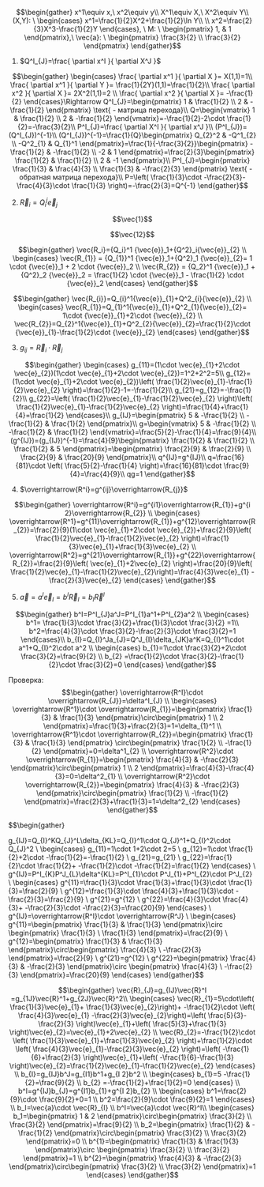 $$\begin{gather}
x^1\equiv x,\ x^2\equiv y\\
X^1\equiv X,\ X^2\equiv Y\\
(X,Y): \ \begin{cases}
x^1=\frac{1}{2}X^2+\frac{1}{2}\ln Y\\  \\
x^2=\frac{2}{3}X^3-\frac{1}{2}Y
\end{cases}, \ M: \ \begin{pmatrix}
1, & 1
\end{pmatrix},\  \vec{a}: \ \begin{pmatrix}
\frac{3}{2} \\
\frac{3}{2}
\end{pmatrix}
\end{gather}$$

1) $Q^I_{J}=\frac{ \partial x^I }{ \partial X^J }$

$$\begin{gather}
\begin{cases}
\frac{ \partial x^1 }{ \partial X }= X(1,1)=1\\
\frac{ \partial x^1 }{ \partial Y }= \frac{1}{2Y}(1,1)=\frac{1}{2}\\
\frac{ \partial x^2 }{ \partial X }= 2X^2(1,1)=2 \\
\frac{ \partial x^2 }{ \partial X }= -\frac{1}{2}
\end{cases}\Rightarrow Q^I_{J}=\begin{pmatrix}
1 & \frac{1}{2} \\
2 & -\frac{1}{2}
\end{pmatrix} \text{ - матрица перехода}\\
Q=\begin{vmatrix}
1 & \frac{1}{2} \\
2 & -\frac{1}{2}
\end{vmatrix}=-\frac{1}{2}-2\cdot \frac{1}{2}=-\frac{3}{2}\\
P^I_{J}=\frac{ \partial X^I }{ \partial x^J }\\
(P^I_{J})=(Q^I_{J})^{-1}\\
(Q^I_{J})^{-1}=\frac{1}{Q}\begin{pmatrix}
Q_{2}^2 & -Q^1_{2} \\
-Q^2_{1} & Q_{1}^1
\end{pmatrix}=\frac{1}{-\frac{3}{2}}\begin{pmatrix}
-\frac{1}{2} & -\frac{1}{2} \\
-2 & 1
\end{pmatrix}=\frac{2}{3}\begin{pmatrix}
\frac{1}{2} & \frac{1}{2} \\
2 & -1
\end{pmatrix}\\
P^I_{J}=\begin{pmatrix}
\frac{1}{3} & \frac{4}{3} \\
\frac{1}{3} & -\frac{2}{3}
\end{pmatrix} \text{ - обратная матрица перехода}\\
P=\left( \frac{1}{3}\cdot -\frac{2}{3}-\frac{4}{3}\cdot \frac{1}{3} \right)=-\frac{2}{3}=Q^{-1}
\end{gather}$$

2) $\vec{R}_i = Q^j_i \vec{e}_j$

$$\vec{1}$$

$$\vec{12}$$


$$\begin{gather}
\vec{R_i}={Q_i}^1 {\vec{e}}_1+{Q^2}_i{\vec{e}}_{2} \\
\begin{cases}
\vec{R_{1}} = {Q_{1}}^1 {\vec{e}}_1+{Q^2}_1 {\vec{e}}_{2}= 1 \cdot {\vec{e}}_1 + 2 \cdot {\vec{e}}_2 \\
\vec{R_{2}} = {Q_2}^1 {\vec{e}}_1 + {Q^2}_2 {\vec{e}}_2 = \frac{1}{2} \cdot {\vec{e}}_1 - \frac{1}{2} \cdot {\vec{e}}_2
\end{cases}
\end{gather}$$

$$\begin{gather}
\vec{R_{i}}=Q_{i}^1{\vec{e}}_{1}+Q^2_{i}{\vec{e}}_{2} \\
\begin{cases}
\vec{R_{1}}=Q_{1}^1{\vec{e}}_{1}+Q^2_{1}{\vec{e}}_{2}= 1\cdot {\vec{e}}_{1}+2\cdot {\vec{e}}_{2} \\
\vec{R_{2}}=Q_{2}^1{\vec{e}}_{1}+Q^2_{2}{\vec{e}}_{2}=\frac{1}{2}\cdot {\vec{e}}_{1}-\frac{1}{2}\cdot {\vec{e}}_{2}
\end{cases}
\end{gather}$$

3) $g_{ij} = \vec{R}_i \cdot \vec{R}_j$

$$\begin{gather}
\begin{cases}
g_{11}=(1\cdot \vec{e}_{1}+2\cdot \vec{e}_{2})(1\cdot \vec{e}_{1}+2\cdot \vec{e}_{2})=1^2+2^2=5\\
g_{12}=(1\cdot \vec{e}_{1}+2\cdot \vec{e}_{2})\left( \frac{1}{2}\vec{e}_{1}-\frac{1}{2}\vec{e}_{2} \right)=\frac{1}{2}-1=-\frac{1}{2}\\
g_{21}=g_{12}=-\frac{1}{2}\\
g_{22}=\left( \frac{1}{2}\vec{e}_{1}-\frac{1}{2}\vec{e}_{2} \right)\left( \frac{1}{2}\vec{e}_{1}-\frac{1}{2}\vec{e}_{2} \right)=\frac{1}{4}+\frac{1}{4}=\frac{1}{2}
\end{cases}\\
g_{IJ}=\begin{pmatrix}
5 & -\frac{1}{2} \\
-\frac{1}{2} & \frac{1}{2}
\end{pmatrix}\\
g=\begin{vmatrix}
5 & -\frac{1}{2} \\
-\frac{1}{2} & \frac{1}{2}
\end{vmatrix}=\frac{5}{2}-\frac{1}{4}=\frac{9}{4}\\
(g^{IJ})=(g_{IJ})^{-1}=\frac{4}{9}\begin{pmatrix}
\frac{1}{2} & \frac{1}{2} \\
\frac{1}{2} & 5
\end{pmatrix}=\begin{pmatrix}
\frac{2}{9} & \frac{2}{9} \\
\frac{2}{9} & \frac{20}{9}
\end{pmatrix}\\
q^{IJ}=g^{IJ}\\
q=\frac{16}{81}\cdot \left( \frac{5}{2}-\frac{1}{4} \right)=\frac{16}{81}\cdot \frac{9}{4}=\frac{4}{9}\\
qg=1
\end{gather}$$

4) $\overrightarrow{R^i}=g^{ij}\overrightarrow{R_{j}}$

$$\begin{gather}
\overrightarrow{R^i}=g^{i1}\overrightarrow{R_{1}}+g^{i 2}\overrightarrow{R_{2}} \\
\begin{cases}
\overrightarrow{R^1}=g^{11}\overrightarrow{R_{1}}+g^{12}\overrightarrow{R_{2}}=\frac{2}{9}(1\cdot \vec{e}_{1}+2\cdot \vec{e}_{2})+\frac{2}{9}\left( \frac{1}{2}\vec{e}_{1}-\frac{1}{2}\vec{e}_{2} \right)=\frac{1}{3}\vec{e}_{1}+\frac{1}{3}\vec{e}_{2} \\
\overrightarrow{R^2}=g^{21}\overrightarrow{R_{1}}+g^{22}\overrightarrow{R_{2}}=\frac{2}{9}\left( \vec{e}_{1}+2\vec{e}_{2} \right)+\frac{20}{9}\left( \frac{1}{2}\vec{e}_{1}-\frac{1}{2}\vec{e}_{2}\right)=\frac{4}{3}\vec{e}_{1} -\frac{2}{3}\vec{e}_{2}
\end{cases}
\end{gather}$$

5) $\vec{a}=a^I\vec{e}_{I}=b^I\vec{R}_{I}=b_{I}\vec{R}^I$

$$\begin{gather}
b^I=P^I_{J}a^J=P^I_{1}a^1+P^I_{2}a^2 \\
\begin{cases}
b^1= \frac{1}{3}\cdot \frac{3}{2}+\frac{1}{3}\cdot \frac{3}{2} =1\\
b^2=\frac{4}{3}\cdot \frac{3}{2}-\frac{2}{3}\cdot \frac{3}{2}=1 
\end{cases}\\
b_{I}=Q_{I}^Ja_{J}=Q^J_{I}\delta_{JK}a^K=Q_{I}^1\cdot a^1+Q_{I}^2\cdot a^2 \\
\begin{cases}
b_{1}=1\cdot \frac{3}{2}+2\cdot \frac{3}{2}=\frac{9}{2} \\
b_{2} =\frac{1}{2}\cdot \frac{3}{2}-\frac{1}{2}\cdot \frac{3}{2}=0
\end{cases}
\end{gather}$$

Проверка:
$$\begin{gather}
\overrightarrow{R^I}\cdot \overrightarrow{R_{J}}=\delta^I_{J} \\
\begin{cases}
\overrightarrow{R^1}\cdot \overrightarrow{R_{1}}=\begin{pmatrix}
\frac{1}{3} & \frac{1}{3}
\end{pmatrix}\circ\begin{pmatrix}
1 \\
2 
\end{pmatrix}=\frac{1}{3}+\frac{2}{3}=1=\delta_{1}^1 \\
\overrightarrow{R^1}\cdot \overrightarrow{R_{2}}=\begin{pmatrix}
\frac{1}{3} & \frac{1}{3} 
\end{pmatrix} \circ\begin{pmatrix}
\frac{1}{2} \\
-\frac{1}{2}
\end{pmatrix}=0=\delta^1_{2} \\
\overrightarrow{R^2}\cdot \overrightarrow{R_{1}}=\begin{pmatrix}
\frac{4}{3} & -\frac{2}{3}
\end{pmatrix}\circ\begin{pmatrix}
1 \\
2
\end{pmatrix}=\frac{4}{3}-\frac{4}{3}=0=\delta^2_{1} \\
\overrightarrow{R^2}\cdot \overrightarrow{R_{2}}=\begin{pmatrix}
\frac{4}{3} & -\frac{2}{3}
\end{pmatrix}\circ\begin{pmatrix}
\frac{1}{2} \\
-\frac{1}{2}
\end{pmatrix}=\frac{2}{3}+\frac{1}{3}=1=\delta^2_{2}
\end{cases} 
\end{gather}$$
	
$$\begin{gather}

g_{IJ}=Q_{I}^KQ_{J}^L\delta_{KL}=Q_{I}^1\cdot Q_{J}^1+Q_{I}^2\cdot Q_{J}^2 \\
\begin{cases}
g_{11}=1\cdot 1+2\cdot 2=5 \\
g_{12}=1\cdot \frac{1}{2}+2\cdot -\frac{1}{2}=-\frac{1}{2}  \\
g_{21}=g_{21} \\
g_{22}=\frac{1}{2}\cdot \frac{1}{2}+ -\frac{1}{2}\cdot -\frac{1}{2}=\frac{1}{2}
\end{cases} \\
g^{IJ}=P^I_{K}P^J_{L}\delta^{KL}=P^I_{1}\cdot P^J_{1}+P^I_{2}\cdot P^J_{2} \\
\begin{cases}
g^{11}=\frac{1}{3}\cdot \frac{1}{3}+\frac{1}{3}\cdot \frac{1}{3}=\frac{2}{9} \\
g^{12}=\frac{1}{3}\cdot \frac{4}{3}+\frac{1}{3}\cdot -\frac{2}{3}=\frac{2}{9} \\
g^{21}=g^{12} \\
g^{22}=\frac{4}{3}\cdot \frac{4}{3}+ -\frac{2}{3}\cdot -\frac{2}{3}=\frac{20}{9}
\end{cases} \\
g^{IJ}=\overrightarrow{R^I}\cdot \overrightarrow{R^J} \\
\begin{cases}
g^{11}=\begin{pmatrix}
\frac{1}{3} & \frac{1}{3}
\end{pmatrix}\circ \begin{pmatrix}
\frac{1}{3} \\
\frac{1}{3}
\end{pmatrix}=\frac{2}{9} \\
g^{12}=\begin{pmatrix}
\frac{1}{3} & \frac{1}{3}
\end{pmatrix}\circ\begin{pmatrix}
\frac{4}{3} \\
-\frac{2}{3}
\end{pmatrix}=\frac{2}{9} \\
g^{21}=g^{12} \\
g^{22}=\begin{pmatrix}
\frac{4}{3} & -\frac{2}{3}
\end{pmatrix}\circ \begin{pmatrix}
\frac{4}{3} \\
-\frac{2}{3}
\end{pmatrix}=\frac{20}{9}
\end{cases}
\end{gather}$$

$$\begin{gather}
\vec{R}_{J}=g_{IJ}\vec{R}^I =g_{1J}\vec{R}^1+g_{2J}\vec{R}^2\\
\begin{cases}
\vec{R}_{1}=5\cdot\left( \frac{1}{3}\vec{e}_{1}+ \frac{1}{3}\vec{e}_{2}\right)+ -\frac{1}{2}\cdot \left( \frac{4}{3}\vec{e}_{1} -\frac{2}{3}\vec{e}_{2}\right)=\left( \frac{5}{3}-\frac{2}{3} \right)\vec{e}_{1}+\left( \frac{5}{3}+\frac{1}{3} \right)\vec{e}_{2}=\vec{e}_{1}+2\vec{e}_{2} \\
\vec{R}_{2}=-\frac{1}{2}\cdot \left( \frac{1}{3}\vec{e}_{1}+\frac{1}{3}\vec{e}_{2} \right)+\frac{1}{2}\cdot \left( \frac{4}{3}\vec{e}_{1}-\frac{2}{3}\vec{e}_{2} \right)=\left( -\frac{1}{6}+\frac{2}{3} \right)\vec{e}_{1}+\left( -\frac{1}{6}-\frac{1}{3} \right)\vec{e}_{2}=\frac{1}{2}\vec{e}_{1}-\frac{1}{2}\vec{e}_{2}
\end{cases} \\
b_{I}=g_{IJ}b^J=g_{I1}b^1+g_{I 2}b^2 \\
\begin{cases}
b_{1}=5 -\frac{1}{2}=\frac{9}{2} \\
b_{2} =-\frac{1}{2}+\frac{1}{2}=0
\end{cases} \\
b^I=g^{IJ}b_{J}=g^{I1}b_{1}+g^{I 2}b_{2} \\
\begin{cases}
b^1=\frac{2}{9}\cdot \frac{9}{2}+0=1 \\
b^2=\frac{2}{9}\cdot \frac{9}{2}=1
\end{cases} \\
b_I=\vec{a}\cdot \vec{R}_{I} \\
b^I=\vec{a}\cdot \vec{R}^I\\
\begin{cases}
b_1=\begin{pmatrix}
1 & 2
\end{pmatrix}\circ\begin{pmatrix}
\frac{3}{2} \\
\frac{3}{2}
\end{pmatrix}=\frac{9}{2} \\
b_2=\begin{pmatrix}
\frac{1}{2} & -\frac{1}{2}
\end{pmatrix}\circ\begin{pmatrix}
\frac{3}{2} \\
\frac{3}{2}
\end{pmatrix}=0 \\
b^{1}=\begin{pmatrix}
\frac{1}{3} & \frac{1}{3}
\end{pmatrix}\circ \begin{pmatrix}
\frac{3}{2} \\
\frac{3}{2}
\end{pmatrix}=1 \\
b^{2}=\begin{pmatrix}
\frac{4}{3} & -\frac{2}{3}
\end{pmatrix}\circ\begin{pmatrix}
\frac{3}{2} \\
\frac{3}{2}
\end{pmatrix}=1
\end{cases}
\end{gather}$$










